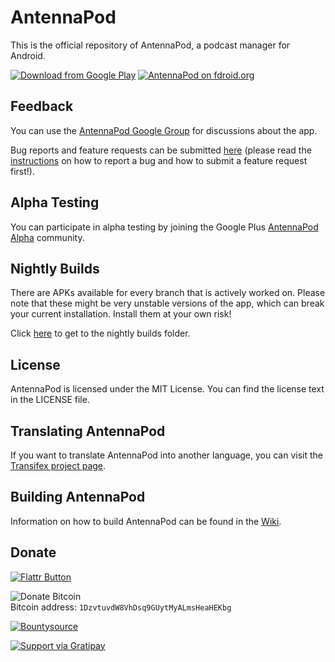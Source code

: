 # AntennaPod

This is the official repository of AntennaPod, a podcast manager for Android.

[![Download from Google Play](http://www.android.com/images/brand/android_app_on_play_large.png "Download from Google Play")](https://play.google.com/store/apps/details?id=de.danoeh.antennapod)
[![AntennaPod on fdroid.org](https://camo.githubusercontent.com/7df0eafa4433fa4919a56f87c3d99cf81b68d01c/68747470733a2f2f662d64726f69642e6f72672f77696b692f696d616765732f632f63342f462d44726f69642d627574746f6e5f617661696c61626c652d6f6e2e706e67 "Download from fdroid.org")](http://f-droid.org/repository/browse/?fdcategory=Multimedia&fdid=de.danoeh.antennapod&fdpage=1)

## Feedback
You can use the [AntennaPod Google Group](https://groups.google.com/forum/#!forum/antennapod) for discussions about the app.

Bug reports and feature requests can be submitted [here](https://github.com/danieloeh/AntennaPod/issues/new) (please read the [instructions](https://github.com/danieloeh/AntennaPod/blob/master/CONTRIBUTING.md) on how to report a bug and how to submit a feature request first!).

## Alpha Testing
You can participate in alpha testing by joining the Google Plus [AntennaPod Alpha](https://plus.google.com/communities/117446128636140585144) community.

## Nightly Builds

There are APKs available for every branch that is actively worked on. Please note that these might be very unstable versions of the app, which can break your current installation. Install them at your own risk!

Click [here](https://www.dropbox.com/sh/4h2kfa2d2jesnu8/AABF7u5QsOn8Lg8MDie4Z4Ama?dl=0) to get to the nightly builds folder.
    
## License

AntennaPod is licensed under the MIT License. You can find the license text in the LICENSE file.

## Translating AntennaPod
If you want to translate AntennaPod into another language, you can visit the [Transifex project page](https://www.transifex.com/projects/p/antennapod/).


## Building AntennaPod

Information on how to build AntennaPod can be found in the [Wiki](https://github.com/danieloeh/AntennaPod/wiki/Building-AntennaPod).

## Donate
  
[![Flattr Button](http://api.flattr.com/button/button-static-50x60.png "Flattr This!")](https://flattr.com/thing/745609/Antennapod "AntennaPod")

![Donate Bitcoin](https://en.bitcoin.it/w/images/en/7/74/BC_Rnd_64px.png)  
Bitcoin address: `1DzvtuvdW8VhDsq9GUytMyALmsHeaHEKbg`

[![Bountysource](https://www.bountysource.com/badge/tracker?tracker_id=370084)](https://www.bountysource.com/trackers/370084-antennapod?utm_source=370084&utm_medium=shield&utm_campaign=TRACKER_BADGE)

[![Support via Gratipay](https://cdn.rawgit.com/gratipay/gratipay-badge/2.3.0/dist/gratipay.png)](https://gratipay.com/danieloeh/)
